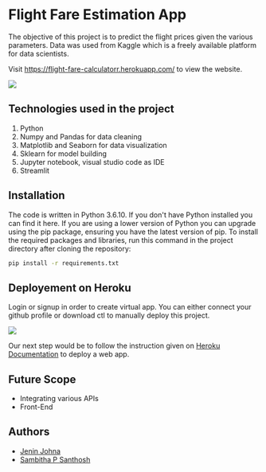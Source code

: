
# Flight Fare Estimation App

The objective of this project is to predict the flight prices given the various parameters. Data was used from Kaggle which is a freely available platform for data scientists. 

Visit https://flight-fare-calculatorr.herokuapp.com/ to view the website.

![](website.png)
## Technologies used in the project

1. Python
2. Numpy and Pandas for data cleaning
3. Matplotlib and Seaborn for data visualization
4. Sklearn for model building
5. Jupyter notebook, visual studio code as IDE
6. Streamlit
## Installation

The code is written in Python 3.6.10. If you don't have Python installed you can find it here. If you are using a lower version of Python you can upgrade using the pip package, ensuring you have the latest version of pip. To install the required packages and libraries, run this command in the project directory after cloning the repository:

```bash
pip install -r requirements.txt
```
    
## Deployement on Heroku

Login or signup in order to create virtual app. You can either connect your github profile or download ctl to manually deploy this project.

[![](https://i.imgur.com/dKmlpqX.png)](https://heroku.com)

Our next step would be to follow the instruction given on [Heroku Documentation](https://devcenter.heroku.com/articles/getting-started-with-python) to deploy a web app.
## Future Scope

* Integrating various APIs
* Front-End 


## Authors

- [Jenin Johna](https://github.com/JeninJP)
- [Sambitha P Santhosh](https://github.com/sambithaps)


